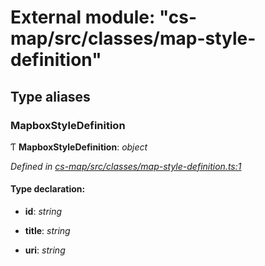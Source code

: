 # External module: "cs-map/src/classes/map-style-definition"

## Type aliases

###  MapboxStyleDefinition

Ƭ **MapboxStyleDefinition**: *object*

*Defined in [cs-map/src/classes/map-style-definition.ts:1](https://github.com/TNOCS/csnext/blob/dad76c19/packages/cs-map/src/classes/map-style-definition.ts#L1)*

#### Type declaration:

* **id**: *string*

* **title**: *string*

* **uri**: *string*
